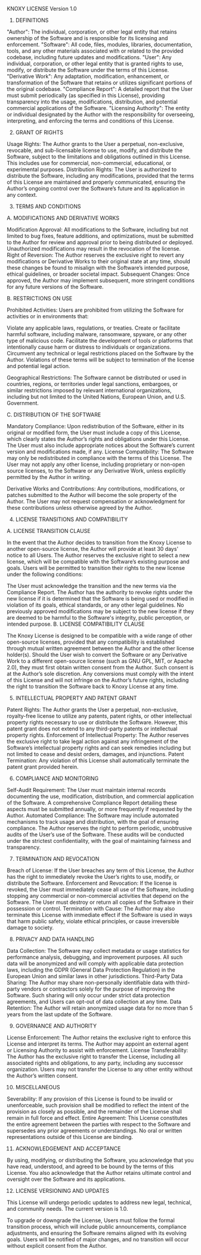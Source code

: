 KNOXY LICENSE
Version 1.0

1. DEFINITIONS

"Author": The individual, corporation, or other legal entity that retains ownership of the Software and is responsible for its licensing and enforcement.
"Software": All code, files, modules, libraries, documentation, tools, and any other materials associated with or related to the provided codebase, including future updates and modifications.
"User": Any individual, corporation, or other legal entity that is granted rights to use, modify, or distribute the Software under the terms of this License.
"Derivative Work": Any adaptation, modification, enhancement, or transformation of the Software that retains or utilizes significant portions of the original codebase.
"Compliance Report": A detailed report that the User must submit periodically (as specified in this License), providing transparency into the usage, modifications, distribution, and potential commercial applications of the Software.
"Licensing Authority": The entity or individual designated by the Author with the responsibility for overseeing, interpreting, and enforcing the terms and conditions of this License.

2. GRANT OF RIGHTS

Usage Rights: The Author grants to the User a perpetual, non-exclusive, revocable, and sub-licensable license to use, modify, and distribute the Software, subject to the limitations and obligations outlined in this License. This includes use for commercial, non-commercial, educational, or experimental purposes.
Distribution Rights: The User is authorized to distribute the Software, including any modifications, provided that the terms of this License are maintained and properly communicated, ensuring the Author’s ongoing control over the Software’s future and its application in any context.

3. TERMS AND CONDITIONS

A. MODIFICATIONS AND DERIVATIVE WORKS

Modification Approval: All modifications to the Software, including but not limited to bug fixes, feature additions, and optimizations, must be submitted to the Author for review and approval prior to being distributed or deployed. Unauthorized modifications may result in the revocation of the license.
Right of Reversion: The Author reserves the exclusive right to revert any modifications or Derivative Works to their original state at any time, should these changes be found to misalign with the Software’s intended purpose, ethical guidelines, or broader societal impact.
Subsequent Changes: Once approved, the Author may implement subsequent, more stringent conditions for any future versions of the Software.

B. RESTRICTIONS ON USE

Prohibited Activities: Users are prohibited from utilizing the Software for activities or in environments that:

Violate any applicable laws, regulations, or treaties.
Create or facilitate harmful software, including malware, ransomware, spyware, or any other type of malicious code.
Facilitate the development of tools or platforms that intentionally cause harm or distress to individuals or organizations.
Circumvent any technical or legal restrictions placed on the Software by the Author.
Violations of these terms will be subject to termination of the license and potential legal action.

Geographical Restrictions: The Software cannot be distributed or used in countries, regions, or territories under legal sanctions, embargoes, or similar restrictions imposed by relevant international organizations, including but not limited to the United Nations, European Union, and U.S. Government.

C. DISTRIBUTION OF THE SOFTWARE

Mandatory Compliance: Upon redistribution of the Software, either in its original or modified form, the User must include a copy of this License, which clearly states the Author’s rights and obligations under this License. The User must also include appropriate notices about the Software’s current version and modifications made, if any.
License Compatibility: The Software may only be redistributed in compliance with the terms of this License. The User may not apply any other license, including proprietary or non-open source licenses, to the Software or any Derivative Work, unless explicitly permitted by the Author in writing.

Derivative Works and Contributions: Any contributions, modifications, or patches submitted to the Author will become the sole property of the Author. The User may not request compensation or acknowledgment for these contributions unless otherwise agreed by the Author.

4. LICENSE TRANSITIONS AND COMPATIBILITY

A. LICENSE TRANSITION CLAUSE

In the event that the Author decides to transition from the Knoxy License to another open-source license, the Author will provide at least 30 days' notice to all Users.
The Author reserves the exclusive right to select a new license, which will be compatible with the Software’s existing purpose and goals. Users will be permitted to transition their rights to the new license under the following conditions:

The User must acknowledge the transition and the new terms via the Compliance Report.
The Author has the authority to revoke rights under the new license if it is determined that the Software is being used or modified in violation of its goals, ethical standards, or any other legal guidelines.
No previously approved modifications may be subject to the new license if they are deemed to be harmful to the Software's integrity, public perception, or intended purpose.
B. LICENSE COMPATIBILITY CLAUSE

The Knoxy License is designed to be compatible with a wide range of other open-source licenses, provided that any compatibility is established through mutual written agreement between the Author and the other license holder(s).
Should the User wish to convert the Software or any Derivative Work to a different open-source license (such as GNU GPL, MIT, or Apache 2.0), they must first obtain written consent from the Author. Such consent is at the Author’s sole discretion.
Any conversions must comply with the intent of this License and will not infringe on the Author’s future rights, including the right to transition the Software back to Knoxy License at any time.

5. INTELLECTUAL PROPERTY AND PATENT GRANT

Patent Rights: The Author grants the User a perpetual, non-exclusive, royalty-free license to utilize any patents, patent rights, or other intellectual property rights necessary to use or distribute the Software. However, this patent grant does not extend to any third-party patents or intellectual property rights.
Enforcement of Intellectual Property: The Author reserves the exclusive right to take legal action against any infringement of the Software’s intellectual property rights and can seek remedies including but not limited to cease and desist orders, damages, and injunctions.
Patent Termination: Any violation of this License shall automatically terminate the patent grant provided herein.

6. COMPLIANCE AND MONITORING

Self-Audit Requirement: The User must maintain internal records documenting the use, modification, distribution, and commercial application of the Software. A comprehensive Compliance Report detailing these aspects must be submitted annually, or more frequently if requested by the Author.
Automated Compliance: The Software may include automated mechanisms to track usage and distribution, with the goal of ensuring compliance. The Author reserves the right to perform periodic, unobtrusive audits of the User’s use of the Software. These audits will be conducted under the strictest confidentiality, with the goal of maintaining fairness and transparency.

7. TERMINATION AND REVOCATION

Breach of License: If the User breaches any term of this License, the Author has the right to immediately revoke the User’s rights to use, modify, or distribute the Software.
Enforcement and Revocation: If the license is revoked, the User must immediately cease all use of the Software, including stopping any commercial or non-commercial activities that depend on the Software. The User must destroy or return all copies of the Software in their possession or control.
Termination with Cause: The Author may also terminate this License with immediate effect if the Software is used in ways that harm public safety, violate ethical principles, or cause irreversible damage to society.

8. PRIVACY AND DATA HANDLING

Data Collection: The Software may collect metadata or usage statistics for performance analysis, debugging, and improvement purposes. All such data will be anonymized and will comply with applicable data protection laws, including the GDPR (General Data Protection Regulation) in the European Union and similar laws in other jurisdictions.
Third-Party Data Sharing: The Author may share non-personally identifiable data with third-party vendors or contractors solely for the purpose of improving the Software. Such sharing will only occur under strict data protection agreements, and Users can opt-out of data collection at any time.
Data Retention: The Author will retain anonymized usage data for no more than 5 years from the last update of the Software.

9. GOVERNANCE AND AUTHORITY

License Enforcement: The Author retains the exclusive right to enforce this License and interpret its terms. The Author may appoint an external agent or Licensing Authority to assist with enforcement.
License Transferability: The Author has the exclusive right to transfer the License, including all associated rights and obligations, to any party, including any successor organization. Users may not transfer the License to any other entity without the Author’s written consent.

10. MISCELLANEOUS

Severability: If any provision of this License is found to be invalid or unenforceable, such provision shall be modified to reflect the intent of the provision as closely as possible, and the remainder of the License shall remain in full force and effect.
Entire Agreement: This License constitutes the entire agreement between the parties with respect to the Software and supersedes any prior agreements or understandings. No oral or written representations outside of this License are binding.

11. ACKNOWLEDGEMENT AND ACCEPTANCE

By using, modifying, or distributing the Software, you acknowledge that you have read, understood, and agreed to be bound by the terms of this License. You also acknowledge that the Author retains ultimate control and oversight over the Software and its applications.

12. LICENSE VERSIONING AND UPDATES

This License will undergo periodic updates to address new legal, technical, and community needs. The current version is 1.0.

To upgrade or downgrade the License, Users must follow the formal transition process, which will include public announcements, compliance adjustments, and ensuring the Software remains aligned with its evolving goals. Users will be notified of major changes, and no transition will occur without explicit consent from the Author.
